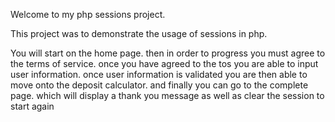 Welcome to my php sessions project.

This project was to demonstrate the usage of sessions in php.



You will start on the home page. then in order to progress you must agree to the terms of service. once you have agreed to the tos you are able to input user information. once user information is validated you are then able to move onto the deposit calculator. and finally you can go to the complete page. which will display a thank you message as well as clear the session  to start again